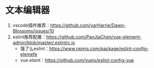 # 文本编辑器
1. vscode插件推荐：https://github.com/varHarrie/Dawn-Blossoms/issues/10
2. eslint推荐配置：https://github.com/PanJiaChen/vue-element-admin/blob/master/.eslintrc.js 
   * 饿了么eslint：https://www.npmjs.com/package/eslint-config-elemefe
   * vue elsint：https://github.com/vuejs/eslint-config-vue
